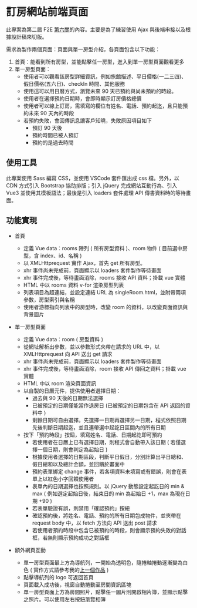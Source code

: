 # 訂房網站前端頁面

此專案為第二屆 F2E [第六關](https://challenge.thef2e.com/news/17)的內容。主要是為了練習使用 Ajax 與後端串接以及根據設計稿來切版。

需求為製作兩個頁面：頁面與單一房型介紹，各頁面包含以下功能：

1. 首頁：能看到所有房型，並能點擊任一房型，進入到單一房型頁面觀看更多
2. 單一房型頁面：
	- 使用者可以觀看該房型詳細資訊，例如旅館描述、平日價格(一二三四)、假日價格(五六日)、checkIn 時間、其他服務
	- 使用這可以用日曆方式，瀏覽未來 90 天已預約與尚未預約的時段。
	- 使用者在選擇預約日期時，會即時顯示訂房價格總價
	- 使用者可以線上訂房，需填寫的欄位有姓名、電話、預約起迄，且只能預約未來 90 天內的時段
	- 若預約失敗，會回傳訊息讓客戶知曉，失敗原因項目如下
		- 預訂 90 天後
		- 預約時間已被人預訂
		- 預約的是過去時間
		
## 使用工具

此專案使用 Sass 編寫 CSS，並使用 VSCode 套件匯出成 css 檔。另外，以 CDN 方式引入 Bootstrap 協助排版；引入 jQuery 完成網站互動行為、引入 Vue3 並使用其模板語法；最後是引入 loaders 套件處理 API 傳書資料時的等待畫面。

## 功能實現

- 首頁
	- 定義 Vue data：rooms 陣列 ( 所有房型資料 )、room 物件 ( 目前選中房型，含 index、id、名稱 )
	- 以 XMLHttprequest 實作 Ajax，首先 get 所有房型。
	- xhr 事件尚未完成前，頁面顯示以 loaders 套件製作等待畫面
	- xhr 事件完成後，等待畫面消除，rooms 接收 API 資料；掛載 vue 實體
	- HTML 中以 rooms 資料 v-for 渲染房型列表
	- 列表項目為超連結，並設定連結 URL 為 singleRoom.html，並附帶兩項參數，房型索引與名稱
	- 使用者游標指向列表中的房型時，改變 room 的資料，以改變頁面資訊與背景圖片

- 單一房型頁面
	- 定義 Vue data：room ( 房型資料 )
	- 從網址解析出參數，並以參數形式夾帶在請求的 URL 中，以 XMLHttprequest 向 API 送出 get 請求
	- xhr 事件尚未完成前，頁面顯示以 loaders 套件製作等待畫面
	- xhr 事件完成後，等待畫面消除，room 接收 API 傳回之資料；掛載 vue 實體
	- HTML 中以 room 渲染頁面資訊
	- 以自製的日曆元件，提供使用者選擇日期：
		* 過去與 90 天後的日期無法選擇
		* 已被預定的日期僅能當作退房日 (已被預定的日期包含在 API 返回的資料中 )
		* 剩餘日期可自由選擇。先選擇一日期再選擇另一日期，程式依照日期先後判斷日期起迄，並且連帶選中起訖日區間內的所有日期
	- 按下「預約時段」按鈕，填寫姓名、電話、日期起訖即可預約
		* 若使用者在日曆上已有選擇日期，則程式會自動帶入該日期 ( 若僅選擇一個日期，則會判定為起始日 )
		* 根據使用者選擇的日期區段，判斷平日假日，分別計算出平日總和、假日總和以及總計金額，並回饋於畫面中
		* 預約表單綁定 change 事件，若各項資料未填寫或有錯誤，則會在表單上以紅色小字回饋使用者
		* 表單內的日期選擇也按照規則。以 jQuery 動態設定起訖日的 min & max ( 例如選定起始日後，結束日的 min 為起始日 +1，max 為現在日期 +90 )
		* 若表單驗證有誤，則禁用「確認預約」按紐
		* 確認預約後，將姓名、電話、預約的所有日期包成物件，並夾帶在 request body 中，以 fetch 方法向 API 送出 post 請求
		* 若使用者預約時段中包含已被預約的時段，則會顯示預約失敗的對話框，若無則顯示預約成功之對話框

- 額外網頁互動
	- 單一房型頁面最上方為導航列，一開始為透明色，隨捲軸捲動逐漸變為白色 ( 實作方式請參考我的[上一個作品](https://github.com/cloudyclee/Brand_website) )
	- 點擊導航列的 logo 可返回首頁
	- 頁面載入成功後，視窗自動捲動至房間資訊區塊
	- 單一房型頁面上方為房間照片，點擊任一圖片則開啟相片簿，並顯示點擊之照片。可以使用左右按鈕瀏覽相簿
